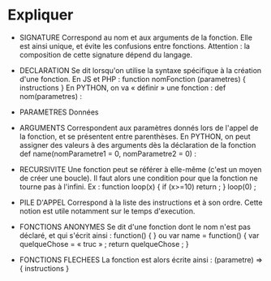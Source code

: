 # Expliquer

* SIGNATURE
Correspond au nom et aux arguments de la fonction. Elle est ainsi unique, et évite les confusions entre fonctions. Attention : la composition de cette signature dépend du langage.

* DECLARATION
Se dit lorsqu'on utilise la syntaxe spécifique à la création d'une fonction.
En JS et PHP :
  function nomFonction (parametres) {
    instructions
  }
En PYTHON, on va « définir » une fonction :
  def nom(parametres) :

* PARAMETRES
Données

* ARGUMENTS
Correspondent aux paramètres donnés lors de l'appel de la fonction, et se présentent entre parenthèses. 
En PYTHON, on peut assigner des valeurs à des arguments dès la déclaration de la fonction
  def name(nomParametre1 = 0, nomParametre2 = 0) : 

* RECURSIVITE
Une fonction peut se référer à elle-même (c'est un moyen de créer une boucle). Il faut alors une condition pour que la fonction ne tourne pas à l'infini.
Ex :
  function loop(x) {
	  if (x>=10)
	  return ;
  }
  loop(0) ;

* PILE D'APPEL
Correspond à la liste des instructions et à son ordre. Cette notion est utile notamment sur le temps d'execution.


* FONCTIONS ANONYMES
Se dit d'une fonction dont le nom n'est pas déclaré, et qui s'écrit ainsi :
  function() {
  } 
ou
  var name = function() {
	  var quelqueChose = « truc » ;
	  return quelqueChose ;
  }

* FONCTIONS FLECHEES
La fonction est alors écrite ainsi :
  (parametre) => {
    instructions
  } 
